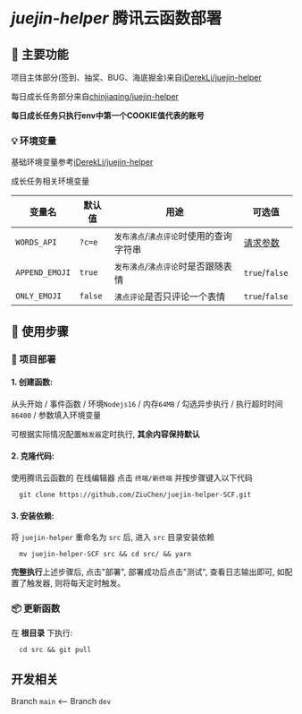 # *juejin-helper* 腾讯云函数部署

## 🚀 主要功能

项目主体部分(签到、抽奖、BUG、海底掘金)来自[iDerekLi/juejin-helper](https://github.com/iDerekLi/juejin-helper)

每日成长任务部分来自[chinjiaqing/juejin-helper](https://github.com/chinjiaqing/juejin-helper)

**每日成长任务只执行env中第一个COOKIE值代表的账号**

### 💡 环境变量

基础环境变量参考[iDerekLi/juejin-helper](https://github.com/iDerekLi/juejin-helper)

成长任务相关环境变量

| 变量名       | 默认值 | 用途                                    | 可选值                                                       |
| ------------ | ------ | --------------------------------------- | ------------------------------------------------------------ |
| `WORDS_API`    | `?c=e` | `发布沸点`/`沸点评论`时使用的查询字符串 | [请求参数](https://developer.hitokoto.cn/sentence/#%E8%AF%B7%E6%B1%82%E5%8F%82%E6%95%B0) |
| `APPEND_EMOJI` | `true` | `发布沸点`/`沸点评论`时是否跟随表情     | `true`/`false`                                               |
| `ONLY_EMOJI`   | `false` | `沸点评论`是否只评论一个表情            | `true`/`false`                                               |

## 🔰 使用步骤

### 🎯 项目部署

#### 1. 创建函数:

从头开始 / 事件函数 / 环境`Nodejs16` / 内存`64MB` / 勾选异步执行 / 执行超时时间`86400` / 参数填入环境变量

可根据实际情况配置`触发器`定时执行, **其余内容保持默认**

#### 2. 克隆代码:

使用腾讯云函数的 在线编辑器 点击 `终端/新终端` 并按步骤键入以下代码

```shell
  git clone https://github.com/ZiuChen/juejin-helper-SCF.git
```

#### 3. 安装依赖:

将 `juejin-helper` 重命名为 `src` 后, 进入 `src` 目录安装依赖

```shell
  mv juejin-helper-SCF src && cd src/ && yarn
```

**完整执行**上述步骤后, 点击"部署", 部署成功后点击"测试", 查看日志输出即可, 如配置了触发器, 则将每天定时触发。

### 📦 更新函数

在 **根目录** 下执行:

```shell
  cd src && git pull
```

## 开发相关

Branch `main` <-- Branch `dev`